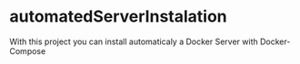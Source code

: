 # automatedServerInstalation
With this project you can install automaticaly a Docker Server with Docker-Compose
